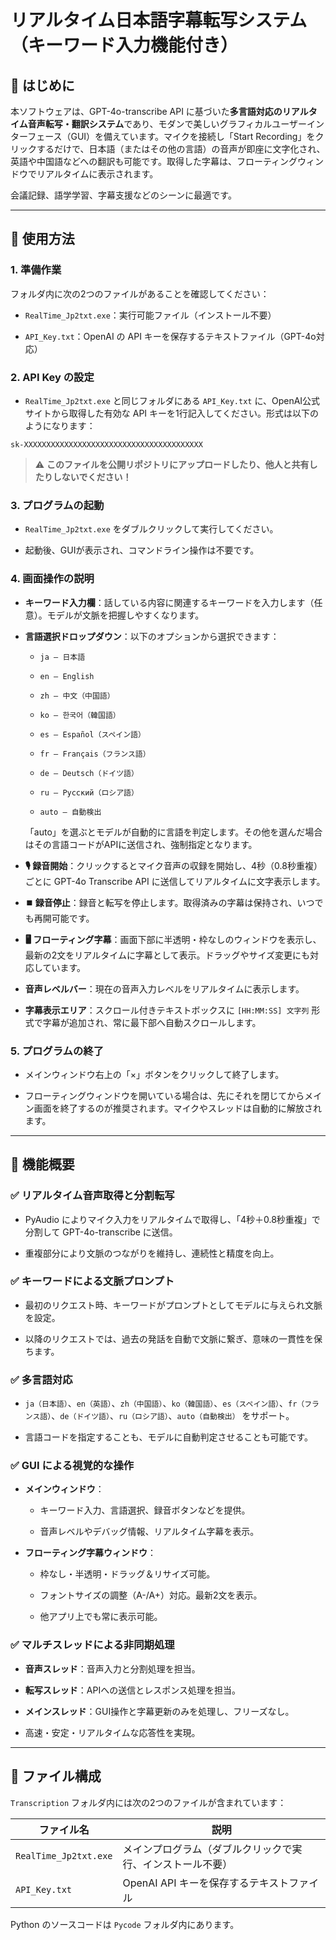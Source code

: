 # リアルタイム日本語字幕転写システム（キーワード入力機能付き）

## 🧩 はじめに

本ソフトウェアは、GPT-4o-transcribe API に基づいた**多言語対応のリアルタイム音声転写・翻訳システム**であり、モダンで美しいグラフィカルユーザーインターフェース（GUI）を備えています。マイクを接続し「Start Recording」をクリックするだけで、日本語（またはその他の言語）の音声が即座に文字化され、英語や中国語などへの翻訳も可能です。取得した字幕は、フローティングウィンドウでリアルタイムに表示されます。

会議記録、語学学習、字幕支援などのシーンに最適です。

---

## 🚀 使用方法

### 1. 準備作業

フォルダ内に次の2つのファイルがあることを確認してください：

- `RealTime_Jp2txt.exe`：実行可能ファイル（インストール不要）

- `API_Key.txt`：OpenAI の API キーを保存するテキストファイル（GPT-4o対応）

### 2. API Key の設定

- `RealTime_Jp2txt.exe` と同じフォルダにある `API_Key.txt` に、OpenAI公式サイトから取得した有効な API キーを1行記入してください。形式は以下のようになります：

```
sk-XXXXXXXXXXXXXXXXXXXXXXXXXXXXXXXXXXXXXXXX
```

> ⚠️ **このファイルを公開リポジトリにアップロードしたり、他人と共有したりしないでください！**

### 3. プログラムの起動

- `RealTime_Jp2txt.exe` をダブルクリックして実行してください。

- 起動後、GUIが表示され、コマンドライン操作は不要です。

### 4. 画面操作の説明

- **キーワード入力欄**：話している内容に関連するキーワードを入力します（任意）。モデルが文脈を把握しやすくなります。

- **言語選択ドロップダウン**：以下のオプションから選択できます：
  
  - `ja – 日本語`
  
  - `en – English`
  
  - `zh – 中文（中国語）`
  
  - `ko – 한국어（韓国語）`
  
  - `es – Español（スペイン語）`
  
  - `fr – Français（フランス語）`
  
  - `de – Deutsch（ドイツ語）`
  
  - `ru – Русский（ロシア語）`
  
  - `auto – 自動検出`
  
  「auto」を選ぶとモデルが自動的に言語を判定します。その他を選んだ場合はその言語コードがAPIに送信され、強制指定となります。

- **🎙️ 録音開始**：クリックするとマイク音声の収録を開始し、4秒（0.8秒重複）ごとに GPT-4o Transcribe API に送信してリアルタイムに文字表示します。

- **⏹️ 録音停止**：録音と転写を停止します。取得済みの字幕は保持され、いつでも再開可能です。

- **🖥️ フローティング字幕**：画面下部に半透明・枠なしのウィンドウを表示し、最新の2文をリアルタイムに字幕として表示。ドラッグやサイズ変更にも対応しています。

- **音声レベルバー**：現在の音声入力レベルをリアルタイムに表示します。

- **字幕表示エリア**：スクロール付きテキストボックスに `[HH:MM:SS] 文字列` 形式で字幕が追加され、常に最下部へ自動スクロールします。

### 5. プログラムの終了

- メインウィンドウ右上の「×」ボタンをクリックして終了します。

- フローティングウィンドウを開いている場合は、先にそれを閉じてからメイン画面を終了するのが推奨されます。マイクやスレッドは自動的に解放されます。

---

## 🧠 機能概要

### ✅ リアルタイム音声取得と分割転写

- PyAudio によりマイク入力をリアルタイムで取得し、「4秒＋0.8秒重複」で分割して GPT-4o-transcribe に送信。

- 重複部分により文脈のつながりを維持し、連続性と精度を向上。

### ✅ キーワードによる文脈プロンプト

- 最初のリクエスト時、キーワードがプロンプトとしてモデルに与えられ文脈を設定。

- 以降のリクエストでは、過去の発話を自動で文脈に繋ぎ、意味の一貫性を保ちます。

### ✅ 多言語対応

- `ja（日本語）`、`en（英語）`、`zh（中国語）`、`ko（韓国語）`、`es（スペイン語）`、`fr（フランス語）`、`de（ドイツ語）`、`ru（ロシア語）`、`auto（自動検出）` をサポート。

- 言語コードを指定することも、モデルに自動判定させることも可能です。

### ✅ GUI による視覚的な操作

- **メインウィンドウ**：
  
  - キーワード入力、言語選択、録音ボタンなどを提供。
  
  - 音声レベルやデバッグ情報、リアルタイム字幕を表示。

- **フローティング字幕ウィンドウ**：
  
  - 枠なし・半透明・ドラッグ＆リサイズ可能。
  
  - フォントサイズの調整（A-/A+）対応。最新2文を表示。
  
  - 他アプリ上でも常に表示可能。

### ✅ マルチスレッドによる非同期処理

- **音声スレッド**：音声入力と分割処理を担当。

- **転写スレッド**：APIへの送信とレスポンス処理を担当。

- **メインスレッド**：GUI操作と字幕更新のみを処理し、フリーズなし。

- 高速・安定・リアルタイムな応答性を実現。

---

## 📂 ファイル構成

`Transcription` フォルダ内には次の2つのファイルが含まれています：

| ファイル名                 | 説明                            |
| --------------------- | ----------------------------- |
| `RealTime_Jp2txt.exe` | メインプログラム（ダブルクリックで実行、インストール不要） |
| `API_Key.txt`         | OpenAI API キーを保存するテキストファイル    |

Python のソースコードは `Pycode` フォルダ内にあります。
